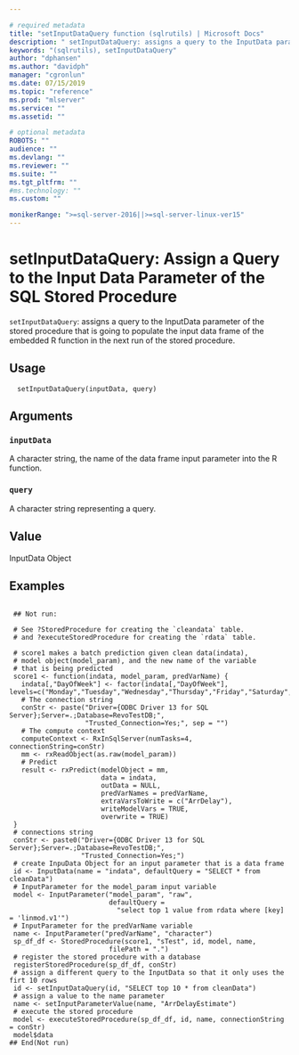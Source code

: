 ```yaml
--- 

# required metadata 
title: "setInputDataQuery function (sqlrutils) | Microsoft Docs" 
description: " setInputDataQuery: assigns a query to the InputData parameter of the                  stored procedure that is going to populate the input                  data frame of the embedded R function in the next                  run of the stored procedure. " 
keywords: "(sqlrutils), setInputDataQuery" 
author: "dphansen"
ms.author: "davidph" 
manager: "cgronlun" 
ms.date: 07/15/2019
ms.topic: "reference" 
ms.prod: "mlserver" 
ms.service: "" 
ms.assetid: "" 

# optional metadata 
ROBOTS: "" 
audience: "" 
ms.devlang: "" 
ms.reviewer: "" 
ms.suite: "" 
ms.tgt_pltfrm: "" 
#ms.technology: "" 
ms.custom: "" 

monikerRange: ">=sql-server-2016||>=sql-server-linux-ver15"
--- 
```





 # setInputDataQuery: Assign a Query to the Input Data Parameter of the SQL Stored Procedure 
 

`setInputDataQuery`: assigns a query to the InputData parameter of the
stored procedure that is going to populate the input
data frame of the embedded R function in the next
run of the stored procedure.


 ## Usage

```   
  setInputDataQuery(inputData, query)

```

 ## Arguments



 ### `inputData`
 A character string, the name of the data frame input parameter into the R function. 



 ### `query`
 A character string representing a query. 



 ## Value

InputData Object

 ## Examples

 ```

  ## Not run:

  # See ?StoredProcedure for creating the `cleandata` table.
  # and ?executeStoredProcedure for creating the `rdata` table.

  # score1 makes a batch prediction given clean data(indata),
  # model object(model_param), and the new name of the variable
  # that is being predicted
  score1 <- function(indata, model_param, predVarName) {
    indata[,"DayOfWeek"] <- factor(indata[,"DayOfWeek"], levels=c("Monday","Tuesday","Wednesday","Thursday","Friday","Saturday","Sunday"))
    # The connection string
    conStr <- paste("Driver={ODBC Driver 13 for SQL Server};Server=.;Database=RevoTestDB;",
                    "Trusted_Connection=Yes;", sep = "")
    # The compute context
    computeContext <- RxInSqlServer(numTasks=4, connectionString=conStr)
    mm <- rxReadObject(as.raw(model_param))
    # Predict
    result <- rxPredict(modelObject = mm,
                        data = indata,
                        outData = NULL,
                        predVarNames = predVarName,
                        extraVarsToWrite = c("ArrDelay"),
                        writeModelVars = TRUE,
                        overwrite = TRUE)
  }
  # connections string
  conStr <- paste0("Driver={ODBC Driver 13 for SQL Server};Server=.;Database=RevoTestDB;",
                   "Trusted_Connection=Yes;")
  # create InpuData Object for an input parameter that is a data frame
  id <- InputData(name = "indata", defaultQuery = "SELECT * from cleanData")
  # InputParameter for the model_param input variable
  model <- InputParameter("model_param", "raw",
                          defaultQuery =
                            "select top 1 value from rdata where [key] = 'linmod.v1'")
  # InputParameter for the predVarName variable
  name <- InputParameter("predVarName", "character")
  sp_df_df <- StoredProcedure(score1, "sTest", id, model, name,
                          filePath = ".")
  # register the stored procedure with a database
  registerStoredProcedure(sp_df_df, conStr)
  # assign a different query to the InputData so that it only uses the firt 10 rows
  id <- setInputDataQuery(id, "SELECT top 10 * from cleanData")
  # assign a value to the name parameter
  name <- setInputParameterValue(name, "ArrDelayEstimate")
  # execute the stored procedure
  model <- executeStoredProcedure(sp_df_df, id, name, connectionString = conStr)
  model$data
 ## End(Not run) 
```


